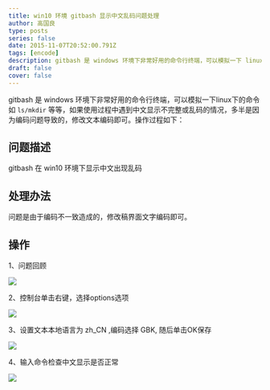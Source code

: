 ```yaml
---
title: win10 环境 gitbash 显示中文乱码问题处理
author: 高国良
type: posts
series: false
date: 2015-11-07T20:52:00.791Z
tags: [encode]
description: gitbash 是 windows 环境下非常好用的命令行终端，可以模拟一下 linux 下的命令如 ls/mkdir 等，如果使用过程中遇到中文显示不完整或乱码的情况，多半是因为编码问题导致的，修改文本编码即可。
draft: false 
cover: false
---
```


gitbash 是 windows 环境下非常好用的命令行终端，可以模拟一下linux下的命令如 `ls/mkdir` 等等，如果使用过程中遇到中文显示不完整或乱码的情况，多半是因为编码问题导致的，修改文本编码即可。操作过程如下：

## 问题描述

gitbash 在 win10 环境下显示中文出现乱码

## 处理办法

问题是由于编码不一致造成的，修改稿界面文字编码即可。

## 操作

1、问题回顾

![](634103-20151107205014742-1256682256.jpg)

2、控制台单击右键，选择options选项

![](634103-20151107205027414-1630996720.jpg)

3、设置文本本地语言为 zh_CN ,编码选择 GBK, 随后单击OK保存

![](634103-20151107205040617-512321665.jpg)

4、输入命令检查中文显示是否正常

![](634103-20151107205051914-2127801858.jpg)
